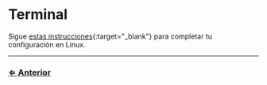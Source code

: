 ﻿# Terminal

Sigue [estas instrucciones](https://codefellows.github.io/code-201-prework/prework/ubuntu/1_terminal.html){:target="_blank"} para completar tu configuración en Linux.

---
### [⇐ Anterior](../../README.md)
